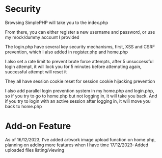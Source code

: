 # Security
Browsing SimplePHP will take you to the index.php

From there, you can either register a new username and password, or use my mock/dummy account I provided

The login.php have several key security mechanisms, first, XSS and CSRF prevention, which I also added in register.php and home.php

I also set a rate limit to prevent brute force attempts, after 5 unsuccessful login attempt, it will lock you for 5 minutes before attempting again, successful attempt will reset it

They all have session cookie reset for session cookie hijacking prevention

I also add parallel login prevention system in my home.php and login.php, so if you try to go to home.php but not logging in, it will take you back. And if you try to login with an active session after logging in, it will move you back to home.php

# Add-on Feature
As of 16/12/2023, I've added artwork image upload function on home.php, planning on adding more features when I have time
17/12/2023: Added uploaded files listing/viewing
